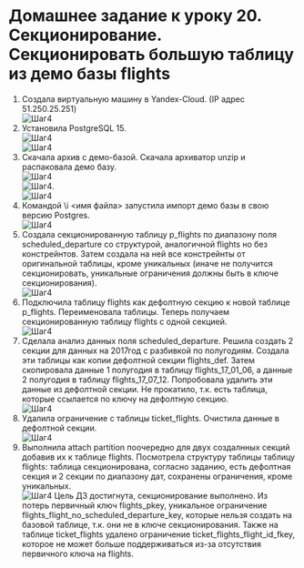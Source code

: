 # Домашнее задание к уроку 20. Секционирование. Секционировать большую таблицу из демо базы flights #   
1. Создала виртуальную машину в Yandex-Cloud. (IP адрес 51.250.25.251)   
![Шаг4](/20_01_vm.jpg)  
1. Установила PostgreSQL 15.   
![Шаг4](/20_02_postgres.jpg)  
![Шаг4](/20_03_cluster.jpg)  
1. Скачала архив с демо-базой. Скачала архиватор unzip и распаковала демо базу.  
![Шаг4](/20_04_get_arh.jpg)  
![Шаг4](/20_05_unzip.jpg).  
![Шаг4](/20_06_unpack.jpg)  
1. Командой \i <имя файла> запустила импорт демо базы в свою версию Postgres.   
![Шаг4](/20_07_insert_bd.jpg)  
1. Создала секционированную таблицу p_flights по диапазону поля scheduled_departure со структурой, аналогичной flights но без констрейнтов. Затем создала на ней все констрейнты от оригинальной таблицы, кроме уникальных (иначе не получится секционировать, уникальные ограничения должны быть в ключе секционирования).    
![Шаг4](/20_08_create_tbl.jpg)  
1. Подключила таблицу flights как дефолтную секцию к новой таблице p_flights. Переименовала таблицы. Теперь получаем секционированную таблицу flights с одной секцией.   
![Шаг4](/20_09_def_renames.jpg)  
1. Сделала анализ данных поля scheduled_departure. Решила создать 2 секции для данных на 2017год с разбивкой по полугодиям. Создала эти таблицы как копии дефолтной секции flights_def. Затем скопировала данные 1 полугодия в таблицу flights_17_01_06, а данные 2 полугодия в таблицу flights_17_07_12. Попробовала удалить эти данные из дефолтной секции. Не прокатило, т.к. есть таблица, которые ссылается по ключу на дефолтную секцию.   
![Шаг4](/20_10_get_data.jpg)  
1. Удалила ограничение с таблицы ticket_flights. Очистила данные в дефолтной секции.    
![Шаг4](/20_11_truncate.jpg)  
1. Выполнила attach partition поочередно для двух создалнных секций добавив их к таблице flights. Посмотрела структуру  таблицы таблицу flights: таблица секционирована, согласно заданию, есть дефолтная секция и 2 секции по диапазону дат, сохранены ограничения, кроме уникальных.   
![Шаг4](/20_12_add_part.jpg)
Цель ДЗ достигнута, секционирование выполнено. Из потерь первичный ключ flights_pkey, уникальное ограничение flights_flight_no_scheduled_departure_key, которые нельзя создать на базовой таблице, т.к. они не в ключе секционирования. Также на таблице ticket_flights удалено ограничение ticket_flights_flight_id_fkey, которое не может больше поддерживаться из-за отсутствия первичного ключа на flights.
